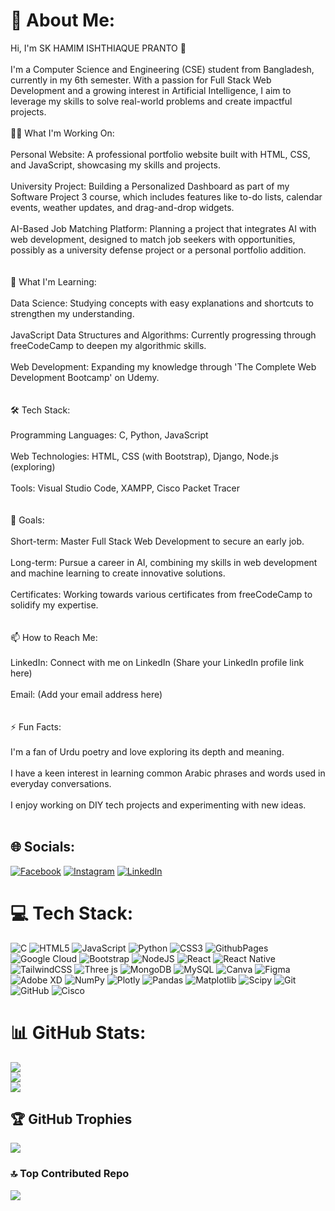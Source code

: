 # 💫 About Me:
Hi, I'm SK HAMIM ISHTHIAQUE PRANTO 👋<br><br>I'm a Computer Science and Engineering (CSE) student from Bangladesh, currently in my 6th semester. With a passion for Full Stack Web Development and a growing interest in Artificial Intelligence, I aim to leverage my skills to solve real-world problems and create impactful projects.<br><br>👨‍💻 What I'm Working On:<br><br>Personal Website: A professional portfolio website built with HTML, CSS, and JavaScript, showcasing my skills and projects.<br><br>University Project: Building a Personalized Dashboard as part of my Software Project 3 course, which includes features like to-do lists, calendar events, weather updates, and drag-and-drop widgets.<br><br>AI-Based Job Matching Platform: Planning a project that integrates AI with web development, designed to match job seekers with opportunities, possibly as a university defense project or a personal portfolio addition.<br><br><br>🌱 What I'm Learning:<br><br>Data Science: Studying concepts with easy explanations and shortcuts to strengthen my understanding.<br><br>JavaScript Data Structures and Algorithms: Currently progressing through freeCodeCamp to deepen my algorithmic skills.<br><br>Web Development: Expanding my knowledge through 'The Complete Web Development Bootcamp' on Udemy.<br><br><br>🛠️ Tech Stack:<br><br>Programming Languages: C, Python, JavaScript<br><br>Web Technologies: HTML, CSS (with Bootstrap), Django, Node.js (exploring)<br><br>Tools: Visual Studio Code, XAMPP, Cisco Packet Tracer<br><br><br>🎯 Goals:<br><br>Short-term: Master Full Stack Web Development to secure an early job.<br><br>Long-term: Pursue a career in AI, combining my skills in web development and machine learning to create innovative solutions.<br><br>Certificates: Working towards various certificates from freeCodeCamp to solidify my expertise.<br><br><br>📫 How to Reach Me:<br><br>LinkedIn: Connect with me on LinkedIn (Share your LinkedIn profile link here)<br><br>Email: (Add your email address here)<br><br><br>⚡ Fun Facts:<br><br>I'm a fan of Urdu poetry and love exploring its depth and meaning.<br><br>I have a keen interest in learning common Arabic phrases and words used in everyday conversations.<br><br>I enjoy working on DIY tech projects and experimenting with new ideas.<br><br>


## 🌐 Socials:
[![Facebook](https://img.shields.io/badge/Facebook-%231877F2.svg?logo=Facebook&logoColor=white)](https://facebook.com/SKHamimIshthiaquePranto) [![Instagram](https://img.shields.io/badge/Instagram-%23E4405F.svg?logo=Instagram&logoColor=white)](https://instagram.com/sk_hamim_ishthiaque_pranto) [![LinkedIn](https://img.shields.io/badge/LinkedIn-%230077B5.svg?logo=linkedin&logoColor=white)](https://linkedin.com/in/skhamimishthiaquepranto) 

# 💻 Tech Stack:
![C](https://img.shields.io/badge/c-%2300599C.svg?style=for-the-badge&logo=c&logoColor=white) ![HTML5](https://img.shields.io/badge/html5-%23E34F26.svg?style=for-the-badge&logo=html5&logoColor=white) ![JavaScript](https://img.shields.io/badge/javascript-%23323330.svg?style=for-the-badge&logo=javascript&logoColor=%23F7DF1E) ![Python](https://img.shields.io/badge/python-3670A0?style=for-the-badge&logo=python&logoColor=ffdd54) ![CSS3](https://img.shields.io/badge/css3-%231572B6.svg?style=for-the-badge&logo=css3&logoColor=white) ![GithubPages](https://img.shields.io/badge/github%20pages-121013?style=for-the-badge&logo=github&logoColor=white) ![Google Cloud](https://img.shields.io/badge/GoogleCloud-%234285F4.svg?style=for-the-badge&logo=google-cloud&logoColor=white) ![Bootstrap](https://img.shields.io/badge/bootstrap-%238511FA.svg?style=for-the-badge&logo=bootstrap&logoColor=white) ![NodeJS](https://img.shields.io/badge/node.js-6DA55F?style=for-the-badge&logo=node.js&logoColor=white) ![React](https://img.shields.io/badge/react-%2320232a.svg?style=for-the-badge&logo=react&logoColor=%2361DAFB) ![React Native](https://img.shields.io/badge/react_native-%2320232a.svg?style=for-the-badge&logo=react&logoColor=%2361DAFB) ![TailwindCSS](https://img.shields.io/badge/tailwindcss-%2338B2AC.svg?style=for-the-badge&logo=tailwind-css&logoColor=white) ![Three js](https://img.shields.io/badge/threejs-black?style=for-the-badge&logo=three.js&logoColor=white) ![MongoDB](https://img.shields.io/badge/MongoDB-%234ea94b.svg?style=for-the-badge&logo=mongodb&logoColor=white) ![MySQL](https://img.shields.io/badge/mysql-4479A1.svg?style=for-the-badge&logo=mysql&logoColor=white) ![Canva](https://img.shields.io/badge/Canva-%2300C4CC.svg?style=for-the-badge&logo=Canva&logoColor=white) ![Figma](https://img.shields.io/badge/figma-%23F24E1E.svg?style=for-the-badge&logo=figma&logoColor=white) ![Adobe XD](https://img.shields.io/badge/Adobe%20XD-470137?style=for-the-badge&logo=Adobe%20XD&logoColor=#FF61F6) ![NumPy](https://img.shields.io/badge/numpy-%23013243.svg?style=for-the-badge&logo=numpy&logoColor=white) ![Plotly](https://img.shields.io/badge/Plotly-%233F4F75.svg?style=for-the-badge&logo=plotly&logoColor=white) ![Pandas](https://img.shields.io/badge/pandas-%23150458.svg?style=for-the-badge&logo=pandas&logoColor=white) ![Matplotlib](https://img.shields.io/badge/Matplotlib-%23ffffff.svg?style=for-the-badge&logo=Matplotlib&logoColor=black) ![Scipy](https://img.shields.io/badge/SciPy-%230C55A5.svg?style=for-the-badge&logo=scipy&logoColor=%white) ![Git](https://img.shields.io/badge/git-%23F05033.svg?style=for-the-badge&logo=git&logoColor=white) ![GitHub](https://img.shields.io/badge/github-%23121011.svg?style=for-the-badge&logo=github&logoColor=white) ![Cisco](https://img.shields.io/badge/cisco-%23049fd9.svg?style=for-the-badge&logo=cisco&logoColor=black)
# 📊 GitHub Stats:
![](https://github-readme-stats.vercel.app/api?username=Sk-Hamim-Ishthiaque-Pranto&theme=highcontrast&hide_border=false&include_all_commits=true&count_private=false)<br/>
![](https://github-readme-streak-stats.herokuapp.com/?user=Sk-Hamim-Ishthiaque-Pranto&theme=highcontrast&hide_border=false)<br/>
![](https://github-readme-stats.vercel.app/api/top-langs/?username=Sk-Hamim-Ishthiaque-Pranto&theme=highcontrast&hide_border=false&include_all_commits=true&count_private=false&layout=compact)

## 🏆 GitHub Trophies
![](https://github-profile-trophy.vercel.app/?username=Sk-Hamim-Ishthiaque-Pranto&theme=radical&no-frame=false&no-bg=true&margin-w=4)

### 🔝 Top Contributed Repo
![](https://github-contributor-stats.vercel.app/api?username=Sk-Hamim-Ishthiaque-Pranto&limit=5&theme=one_dark_pro&combine_all_yearly_contributions=true)

<!-- Proudly created with GPRM ( https://gprm.itsvg.in ) -->
